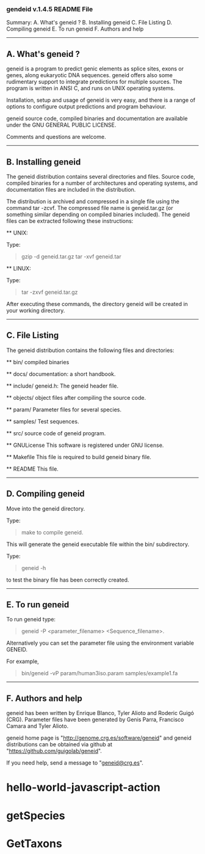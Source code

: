 <h3> gendeid v.1.4.5 README File </h3>

Summary:
A. What's geneid ?
B. Installing geneid
C. File Listing
D. Compiling geneid
E. To run geneid
F. Authors and help

***************************************

A. What's geneid ?
------------------

geneid is a program to predict genic elements as splice sites, exons 
or genes, along eukaryotic DNA sequences. geneid offers also some 
rudimentary support to integrate predictions for multiple sources. 
The program is written in ANSI C, and runs on UNIX operating systems.

Installation, setup and usage of geneid is very easy, and there is a 
range of options to configure output predictions and program behaviour.

geneid source code, compiled binaries and documentation are available 
under the GNU GENERAL PUBLIC LICENSE.

Comments and questions are welcome.      

***************************************

B. Installing geneid
--------------------

The geneid distribution contains several directories and files. Source 
code, compiled binaries for a number of architectures and operating 
systems, and documentation files are included in the distribution.

The distribution is archived and compressed in a single file using the
command tar -zcvf. The compressed file name is geneid.tar.gz (or something
similar depending on compiled binaries included). The geneid files can 
be extracted following these instructions:

** UNIX:

Type:
>gzip -d geneid.tar.gz
>tar -xvf geneid.tar

** LINUX:

Type: 
>tar -zxvf geneid.tar.gz

After executing these commands, the directory geneid will be created 
in your working directory. 

***************************************

C. File Listing
---------------

The geneid distribution contains the following files and directories:

** bin/
compiled binaries

** docs/
documentation: a short handbook.

** include/
geneid.h: The geneid header file.

** objects/
object files after compiling the source code.

** param/
Parameter files for several species.

** samples/
Test sequences.

** src/
source code of geneid program.

** GNULicense
This software is registered under GNU license.

** Makefile
This file is required to build geneid binary file.

** README
This file.

***************************************

D. Compiling geneid
-------------------

Move into the geneid directory.

Type:
>make 
to compile geneid.

This will generate the geneid executable file within the bin/ subdirectory. 

Type:
>geneid -h 

to test the binary file has been correctly created.

***************************************

E. To run geneid
-----------------

To run geneid type:
>geneid -P <parameter_filename> <Sequence_filename>.

Alternatively you can set the parameter file using the environment
variable GENEID.

For example,
>bin/geneid -vP param/human3iso.param samples/example1.fa 

***************************************

F. Authors and help
-------------------

geneid has been written by Enrique Blanco, Tyler Alioto and Roderic Guigó (CRG).
Parameter files have been generated by Genis Parra, Francisco Camara and Tyler Alioto.

geneid home page is "http://genome.crg.es/software/geneid" and 
geneid distributions can be obtained via github at "https://github.com/guigolab/geneid".

If you need help, send a message to "geneid@crg.es".

# hello-world-javascript-action
# getSpecies
# GetTaxons
